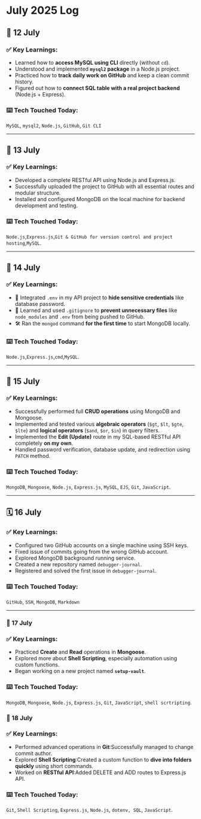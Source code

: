 # July 2025 Log

## 📅 12 July

### ✅ Key Learnings:
- Learned how to **access MySQL using CLI** directly (without `cd`).
- Understood and implemented **`mysql2` package** in a Node.js project.
- Practiced how to **track daily work on GitHub** and keep a clean commit history.
- Figured out how to **connect SQL table with a real project backend** (Node.js + Express).

### ⌨️ Tech Touched Today:
`MySQL`, `mysql2`, `Node.js`, `GitHub`, `Git CLI`

---

## 📅 13 July

### ✅ Key Learnings:
- Developed a complete RESTful API using Node.js and Express.js.
- Successfully uploaded the project to GitHub with all essential routes and modular structure.
- Installed and configured MongoDB on the local machine for backend development and testing.

### ⌨️ Tech Touched Today:
`Node.js`,`Express.js`,`Git & GitHub for version control and project hosting`,`MySQL`.

---

## 📅 14 July

### ✅ Key Learnings:
- 🔐 Integrated `.env` in my API project to **hide sensitive credentials** like database password.
- 📂 Learned and used `.gitignore` to **prevent unnecessary files** like `node_modules` and `.env` from being pushed to GitHub.
- 🛠️ Ran the `mongod` command **for the first time** to start MongoDB locally.

### ⌨️ Tech Touched Today:
`Node.js`,`Express.js`,`cmd`,`MySQL`.

---

## 📅 15 July

### ✅ Key Learnings:
- Successfully performed full **CRUD operations** using MongoDB and Mongoose.
- Implemented and tested various **algebraic operators** (`$gt`, `$lt`, `$gte`, `$lte`) and **logical operators** (`$and`, `$or`, `$in`) in query filters.
- Implemented the **Edit (Update)** route in my SQL-based RESTful API completely **on my own**.
- Handled password verification, database update, and redirection using `PATCH` method.

### ⌨️ Tech Touched Today:
`MongoDB`, `Mongoose`, `Node.js`, `Express.js`, `MySQL`, `EJS`, `Git`, `JavaScript`.

---

## 🗓️ 16 July 

### ✅ Key Learnings:
- Configured two GitHub accounts on a single machine using SSH keys.  
- Fixed issue of commits going from the wrong GitHub account.  
- Explored MongoDB background running service.  
- Created a new repository named `debugger-journal`.  
- Registered and solved the first issue in `debugger-journal`.

### ⌨️ Tech Touched Today:
`GitHub`, `SSH`, `MongoDB`, `Markdown`

---

### 📅 17 July

### ✅ Key Learnings:
- Practiced **Create** and **Read** operations in **Mongoose**.
- Explored more about **Shell Scripting**, especially automation using custom functions.
- Began working on a new project named **`setup-vault`**.

### ⌨️ Tech Touched Today:
`MongoDB`, `Mongoose`, `Node.js`, `Express.js`, `Git`, `JavaScript`, `shell scrtripting`.

### 📅 18 July

### ✅ Key Learnings:

- Performed advanced operations in **Git**:Successfully managed to change commit author. 
- Explored **Shell Scripting**:Created a custom function to **dive into folders quickly** using short commands.
- Worked on **RESTful API**:Added DELETE and ADD routes to Express.js API.
    
### ⌨️ Tech Touched Today:
`Git`, `Shell Scripting`, `Express.js`, `Node.js`, `dotenv, SQL`, `JavaScript`.